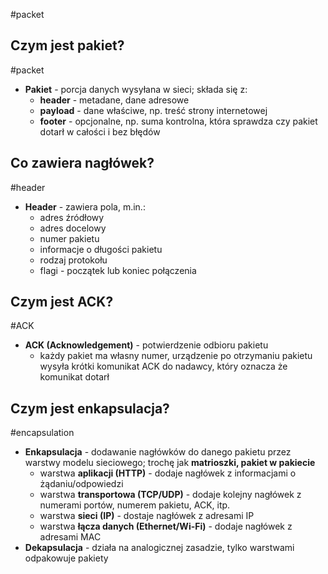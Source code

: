 #packet

## Czym jest pakiet?
#packet 
- **Pakiet** - porcja danych wysyłana w sieci; składa się z:
	- **header** - metadane, dane adresowe
	- **payload** - dane właściwe, np. treść strony internetowej
	- **footer** - opcjonalne, np. suma kontrolna, która sprawdza czy pakiet dotarł w całości i bez błędów

## Co zawiera nagłówek?
#header
- **Header** - zawiera pola, m.in.:
	- adres źródłowy
	- adres docelowy
	- numer pakietu
	- informacje o długości pakietu
	- rodzaj protokołu
	- flagi - początek lub koniec połączenia

## Czym jest ACK?
#ACK
- **ACK (Acknowledgement)** - potwierdzenie odbioru pakietu
	- każdy pakiet ma własny numer, urządzenie po otrzymaniu pakietu wysyła krótki komunikat ACK do nadawcy, który oznacza że komunikat dotarł

## Czym jest enkapsulacja?
#encapsulation
- **Enkapsulacja** - dodawanie nagłówków do danego pakietu przez warstwy modelu sieciowego; trochę jak **matrioszki, pakiet w pakiecie**
	- warstwa **aplikacji (HTTP)** - dodaje nagłówek z informacjami o żądaniu/odpowiedzi
	- warstwa **transportowa (TCP/UDP)** - dodaje kolejny nagłówek z numerami portów, numerem pakietu, ACK, itp.
	- warstwa **sieci (IP)** - dostaje nagłówek z adresami IP
	- warstwa **łącza danych (Ethernet/Wi-Fi)** - dodaje nagłówek z adresami MAC
- **Dekapsulacja** - działa na analogicznej zasadzie, tylko warstwami odpakowuje pakiety